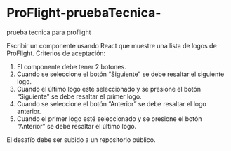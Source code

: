 # ProFlight-pruebaTecnica-
prueba tecnica para proflight

Escribir un componente usando React que muestre una lista de logos de ProFlight.
Criterios de aceptación:
1. El componente debe tener 2 botones.
2. Cuando se seleccione el botón “Siguiente” se debe resaltar el siguiente logo.
3. Cuando el último logo esté seleccionado y se presione el botón “Siguiente” se debe resaltar el primer logo.
4. Cuando se seleccione el botón “Anterior” se debe resaltar el logo anterior.
5. Cuando el primer logo esté seleccionado y se presione el botón “Anterior” se debe resaltar el último logo.

El desafío debe ser subido a un repositorio público.
